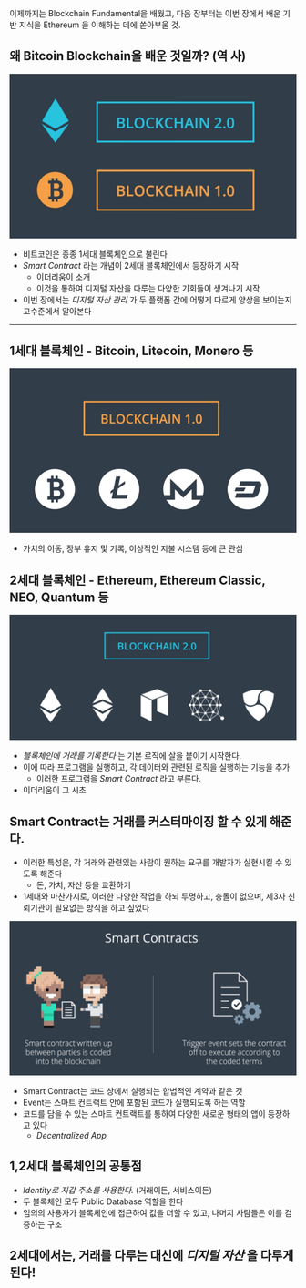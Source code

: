 이제까지는 Blockchain Fundamental을 배웠고,
다음 장부터는 이번 장에서 배운 기반 지식을 Ethereum 을 이해하는 데에 쏟아부울 것.

## 왜 Bitcoin Blockchain을 배운 것일까? (역 사)

![](history.png)

- 비트코인은 종종 1세대 블록체인으로 불린다
- *Smart Contract* 라는 개념이 2세대 블록체인에서 등장하기 시작
  - 이더리움이 소개
  - 이것을 통하여 디지털 자산을 다루는 다양한 기회들이 생겨나기 시작
- 이번 장에서는 *디지털 자산 관리* 가 두 플랫폼 간에 어떻게 다르게 양상을 보이는지 고수준에서 알아본다

----

## 1세대 블록체인 - Bitcoin, Litecoin, Monero 등

![](one.png)

- 가치의 이동, 장부 유지 및 기록, 이상적인 지불 시스템 등에 큰 관심

## 2세대 블록체인 - Ethereum, Ethereum Classic, NEO, Quantum 등

![](two.png)

- *블록체인에 거래를 기록한다* 는 기본 로직에 살을 붙이기 시작한다.
- 이에 따라 프로그램을 실행하고, 각 데이터와 관련된 로직을 실행하는 기능을 추가
  - 이러한 프로그램을 *Smart Contract* 라고 부른다.
- 이더리움이 그 시초

## Smart Contract는 거래를 커스터마이징 할 수 있게 해준다.

- 이러한 특성은, 각 거래와 관련있는 사람이 원하는 요구를 개발자가 실현시킬 수 있도록 해준다
  - 돈, 가치, 자산 등을 교환하기
- 1세대와 마찬가지로, 이러한 다양한 작업을 하되 투명하고, 충돌이 없으며, 제3자 신뢰기관이 필요없는 방식을 하고 싶었다

![](2ndgen.png)

- Smart Contract는 코드 상에서 실행되는 합법적인 계약과 같은 것
- Event는 스마트 컨트랙트 안에 포함된 코드가 실행되도록 하는 역할
- 코드를 담을 수 있는 스마트 컨트랙트를 통하여 다양한 새로운 형태의 앱이 등장하고 있다
  - *Decentralized App*

## 1,2세대 블록체인의 공통점

- *Identity로 지갑 주소를 사용한다.* (거래이든, 서비스이든)
- 두 블록체인 모두 Public Database 역할을 한다
- 임의의 사용자가 블록체인에 접근하여 값을 더할 수 있고, 나머지 사람들은 이를 검증하는 구조

## 2세대에서는, 거래를 다루는 대신에 *디지털 자산* 을 다루게 된다!
